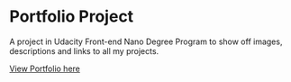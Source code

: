 # Portfolio Project

A project in Udacity Front-end Nano Degree Program to show off images, descriptions and links to all my projects.

[View Portfolio here]()